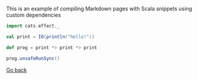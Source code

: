 This is an example of compiling Markdown pages with Scala snippets
using custom dependencies

```scala mdoc
import cats.effect._

val print = IO(println("hello!"))

def prog = print *> print *> print

prog.unsafeRunSync()
```

[Go back](/index.html)
